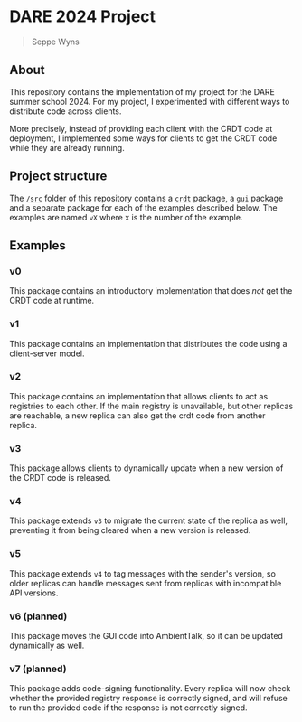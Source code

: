 
# DARE 2024 Project

> Seppe Wyns

## About

This repository contains the implementation of my project for the DARE summer school 2024.
For my project, I experimented with different ways to distribute code across clients.

More precisely, instead of providing each client with the CRDT code at deployment, I implemented some ways for clients
to get the CRDT code while they are already running.

## Project structure

The [`/src`](./src) folder of this repository contains a [`crdt`](./src/crdt) package, a [`gui`](./src/gui) package and
a separate package for each of the examples described below. The examples are named `vX` where x is the number of the
example.

## Examples

### v0

This package contains an introductory implementation that does *not* get the CRDT code at runtime.

### v1

This package contains an implementation that distributes the code using a client-server model.

### v2

This package contains an implementation that allows clients to act as registries to each other.
If the main registry is unavailable, but other replicas are reachable, a new replica can also get the crdt
code from another replica.

### v3

This package allows clients to dynamically update when a new version of the CRDT code is released.

### v4

This package extends `v3` to migrate the current state of the replica as well, preventing it from being cleared
when a new version is released.

### v5

This package extends `v4` to tag messages with the sender's version, so older replicas can handle messages sent from
replicas with incompatible API versions.

### v6 (planned)

This package moves the GUI code into AmbientTalk, so it can be updated dynamically as well.

### v7 (planned)

This package adds code-signing functionality. Every replica will now check whether the provided registry response
is correctly signed, and will refuse to run the provided code if the response is not correctly signed.
